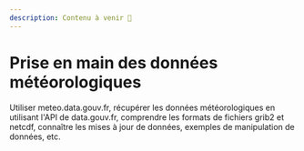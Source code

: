 ```yaml
---
description: Contenu à venir 🚧
---
```


# Prise en main des données météorologiques

Utiliser meteo.data.gouv.fr, récupérer les données météorologiques en utilisant l'API de data.gouv.fr, comprendre les formats de fichiers grib2 et netcdf, connaître les mises à jour de données, exemples de manipulation de données, etc.
